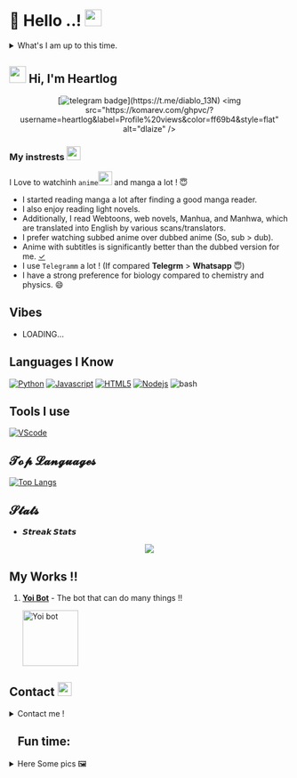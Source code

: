 # :wave: Hello ..! <img src="https://telegra.ph/file/a0e0a02352d078934dd00.jpg" width="30px">

<details>
<summary>What's I am up to this time.</summary>
<div>

- [ ] Available
- [x] Kinda involved in work 💙

</div>
</details>

<h2 align="left"><img src="https://i.pinimg.com/originals/1c/79/ac/1c79ac50b06bb42a24058bf13c162a3e.gif" width="30px"> Hi, I'm Heartlog</h2>

<div align="center">

[![telegram badge](https://img.shields.io/badge/Telegram-Maday(@diablo_13N)-00adb5?style=flat&logo=telegram)](https://t.me/diablo_13N)  
<img src="https://komarev.com/ghpvc/?username=heartlog&label=Profile%20views&color=ff69b4&style=flat" alt="dlaize" />
</div>

### My instrests <img src="https://c.tenor.com/nWr4wY4tZMUAAAAi/cute-bunny-girl-heart.gif" width="25px">

I Love to watchinh `anime`<img src="https://64.media.tumblr.com/e1e34fb5b9c17f95db3e54f936f2dede/tumblr_nwuic57GRg1udvy5wo1_500.gif" width="25px"> and manga a lot ! 😇
- I started reading manga a lot after finding a good manga reader.
- I also enjoy reading light novels.
- Additionally, I read Webtoons, web novels, Manhua, and Manhwa, which are translated into English by various scans/translators.
- I prefer watching subbed anime over dubbed anime (So, sub > dub).
- Anime with subtitles is significantly better than the dubbed version for me. [✓](https://reelrundown.com/animation/Subbed-vs-Dubbed-Which-is-the-Best-Way-to-Watch-Anime)
- I use `Telegramm` a lot ! (If compared **Telegrm** > **Whatsapp** 😇)
- I have a strong preference for biology compared to chemistry and physics. 😄

## Vibes

- LOADING...

## Languages I Know

[![Python](https://img.shields.io/badge/Python-Python%203.9.X-fff000?style=flat-square&logo=Python&logoColor=blue)](https://www.python.org/downloads/)
[![Javascript](https://img.shields.io/badge/Javascript-Beginner-fff000?style=flat-square&logo=javascript&logoColor=fff334)](https://developer.mozilla.org/en-US/docs/Web/JavaScript)
[![HTML5](https://img.shields.io/badge/HTML5-website-f56500?style=flat-square&logo=html5&logoColor=f56500)](https://html.spec.whatwg.org/)
[![Nodejs](https://img.shields.io/badge/Node.js-moderate-82d61c?style=flat-square&logo=node.js&logoColor=82d61c)](https://nodejs.org/en/download/)
![bash](https://img.shields.io/badge/bash-moderate-4EAA25?style=flat-square&logo=gnubash&logoColor=4EAA25)

## Tools I use

[![VScode](https://img.shields.io/badge/vscode-grey?style=flat-square&logo=Visual-studio-code&logoColor=blue)]()

## 𝓣𝓸𝓹 𝓛𝓪𝓷𝓰𝓾𝓪𝓰𝓮𝓼

[![Top Langs](https://github-readme-stats.vercel.app/api/top-langs/?username=heartlog&layout=compact)](https://github.com/anuraghazra/github-readme-stats)

## 𝓢𝓽𝓪𝓽𝓼

* **𝙎𝙩𝙧𝙚𝙖𝙠 𝙎𝙩𝙖𝙩𝙨**
<p align="center">
  <a href="https://github.com/heartlog">
    <img src="https://github-readme-stats.vercel.app/api?username=heartlog&show_icons=true&theme=merko"/>
  </a>
</p>

## My Works !!

1) [**Yoi Bot**](https://t.me/streamtapeul_bot) - The bot that can do many things !!
   <p align="centre"><a href="https://t.me/streamtapeul_bot"><img alt="Yoi bot" src="https://telegra.ph/file/1ca55de37da4892934e4f.jpg" width="100px"></a></p>

## **Contact** <img src="https://telegra.ph/file/3057a91776e2afa64600d.jpg" width="25px">

<details>
<summary>Contact me !</summary>

[![Telegram](https://img.shields.io/badge/Telegram-Maday(@diablo_13N)-f15dff?style=flat-square&logo=telegram)](https://t.me/diablo_13N)

[![Telegram Channel](https://img.shields.io/badge/Telegram%20Channel-OY%20BAKA%20!-c6eff3?style=flat-square&logo=Telegram)](https://t.me/baka_no_onii)

[![Telegram Group](https://img.shields.io/badge/Telegram%20Support%20Group-Anime%20Chat%20X-00adb5?style=flat-square&logo=Telegram)](https://t.me/anim_chatx)

[![Twitter](https://img.shields.io/badge/Twitter-anime_element-%23282a36?style=flat-square&logo=Twitter)](https://www.twitter.com/anime_element)

[![AniList](https://img.shields.io/badge/AniList-diablo13n-00a2ff?style=flat-square&logo=anilist)](https://anilist.co/user/diablo13N/)
> Feel free to dm me !! Join my channel and group ..

</details>

## <h2 align="centre"><img src="https://c.tenor.com/DbRUHnh1JfsAAAAM/chika-chika-dance.gif" width="10px"> Fun time:</h2>

<details>
<summary>Here Some pics 🖼️</summary>

### it's Loading time

<img src="https://telegra.ph/file/ebb94b26bd804da19cf11.gif" width="200px">
</details>
